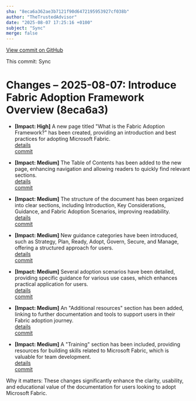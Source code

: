 ```yaml
---
sha: "8eca6a362ae3b7121f90d6472195953927cf038b"
author: "TheTrustedAdvisor"
date: "2025-08-07 17:25:16 +0100"
subject: "Sync"
merge: false
---
```


[View commit on GitHub](https://github.com/TheTrustedAdvisor/FabricAdoptionFramework/commit/8eca6a362ae3b7121f90d6472195953927cf038b)

This commit: Sync

# Changes – 2025-08-07: Introduce Fabric Adoption Framework Overview (8eca6a3)

- **[Impact: High]** A new page titled "What is the Fabric Adoption Framework?" has been created, providing an introduction and best practices for adopting Microsoft Fabric.  
   [details](/docs/about/changes/2025-08-07-what-is-the-fabric-adoption-framework)  
   [commit](https://github.com/TheTrustedAdvisor/FabricAdoptionFramework/commit/8eca6a362ae3b7121f90d6472195953927cf038b)

- **[Impact: Medium]** The Table of Contents has been added to the new page, enhancing navigation and allowing readers to quickly find relevant sections.  
   [details](/docs/about/changes/2025-08-07-what-is-the-fabric-adoption-framework)  
   [commit](https://github.com/TheTrustedAdvisor/FabricAdoptionFramework/commit/8eca6a362ae3b7121f90d6472195953927cf038b)

- **[Impact: Medium]** The structure of the document has been organized into clear sections, including Introduction, Key Considerations, Guidance, and Fabric Adoption Scenarios, improving readability.  
   [details](/docs/about/changes/2025-08-07-what-is-the-fabric-adoption-framework)  
   [commit](https://github.com/TheTrustedAdvisor/FabricAdoptionFramework/commit/8eca6a362ae3b7121f90d6472195953927cf038b)

- **[Impact: Medium]** New guidance categories have been introduced, such as Strategy, Plan, Ready, Adopt, Govern, Secure, and Manage, offering a structured approach for users.  
   [details](/docs/about/changes/2025-08-07-what-is-the-fabric-adoption-framework)  
   [commit](https://github.com/TheTrustedAdvisor/FabricAdoptionFramework/commit/8eca6a362ae3b7121f90d6472195953927cf038b)

- **[Impact: Medium]** Several adoption scenarios have been detailed, providing specific guidance for various use cases, which enhances practical application for users.  
   [details](/docs/about/changes/2025-08-07-what-is-the-fabric-adoption-framework)  
   [commit](https://github.com/TheTrustedAdvisor/FabricAdoptionFramework/commit/8eca6a362ae3b7121f90d6472195953927cf038b)

- **[Impact: Medium]** An "Additional resources" section has been added, linking to further documentation and tools to support users in their Fabric adoption journey.  
   [details](/docs/about/changes/2025-08-07-what-is-the-fabric-adoption-framework)  
   [commit](https://github.com/TheTrustedAdvisor/FabricAdoptionFramework/commit/8eca6a362ae3b7121f90d6472195953927cf038b)

- **[Impact: Medium]** A "Training" section has been included, providing resources for building skills related to Microsoft Fabric, which is valuable for team development.  
   [details](/docs/about/changes/2025-08-07-what-is-the-fabric-adoption-framework)  
   [commit](https://github.com/TheTrustedAdvisor/FabricAdoptionFramework/commit/8eca6a362ae3b7121f90d6472195953927cf038b)

Why it matters: These changes significantly enhance the clarity, usability, and educational value of the documentation for users looking to adopt Microsoft Fabric.
